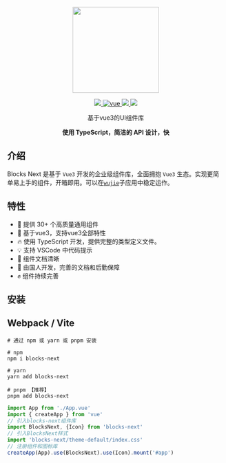 <p align="center">
  <img width="200" src="https://dylan66ty.github.io/blocks-next/blocks-next-logo.svg">
</p>
<p align="center">
  <a href="https://github.com/dylan66ty/blocks-next">
    <img src="https://img.shields.io/npm/v/blocks-next.svg">
  </a>
  <a href="https://vuejs.org">
    <img src="https://img.shields.io/badge/vue-v3.2.0%2B-%23407fbc" alt="vue">
  </a>
  <a href="https://github.com/dylan66ty/blocks-next">
    <img src="https://img.shields.io/badge/node-%20%3E%3D%2016-47c219" />
  </a>
  <a href="https://npmcharts.com/compare/blocks-next?minimal=true">
    <img src="https://img.shields.io/npm/dm/blocks-next.svg" />
  </a>
</p>

<p align="center">基于vue3的UI组件库</p>
<p align="center"><b>使用 TypeScript，简洁的 API 设计，快</b></p>

## 介绍

Blocks Next 是基于 `Vue3` 开发的企业级组件库，全面拥抱 `Vue3` 生态。实现更简单易上手的组件，开箱即用。可以在[`wujie`](https://github.com/Tencent/wujie)子应用中稳定运作。


## 特性

- 🚀 提供 30+ 个高质量通用组件
- 🚀 基于vue3，支持vue3全部特性
- 🔥 使用 TypeScript 开发，提供完整的类型定义文件。
- 💡 支持 VSCode 中代码提示
- 📖 组件文档清晰
- 💪 由国人开发，完善的文档和后勤保障
- ✊ 组件持续完善


## 安装

## Webpack / Vite

```shell
# 通过 npm 或 yarn 或 pnpm 安装

# npm
npm i blocks-next

# yarn
yarn add blocks-next

# pnpm 【推荐】
pnpm add blocks-next
```

```ts
import App from './App.vue'
import { createApp } from 'vue'
// 引入blocks-next组件库
import BlocksNext, {Icon} from 'blocks-next'
// 引入BlocksNext样式
import 'blocks-next/theme-default/index.css'
// 注册组件和图标库
createApp(App).use(BlocksNext).use(Icon).mount('#app')

```
